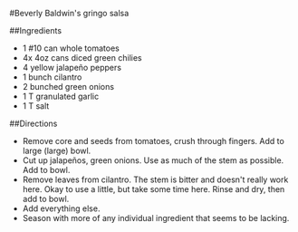 #Beverly Baldwin's gringo salsa

##Ingredients
- 1 #10 can whole tomatoes
- 4x 4oz cans diced green chilies
- 4 yellow jalapeño peppers
- 1 bunch cilantro
- 2 bunched green onions
- 1 T granulated garlic
- 1 T salt

##Directions
- Remove core and seeds from tomatoes, crush through fingers. Add to large (large) bowl.
- Cut up jalapeños, green onions. Use as much of the stem as possible. Add to bowl.
- Remove leaves from cilantro. The stem is bitter and doesn't really work here. Okay to use a little, but take some time here. Rinse and dry, then add to bowl.
- Add everything else.
- Season with more of any individual ingredient that seems to be lacking.
